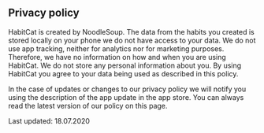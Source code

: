 ## Privacy policy
HabitCat is created by NoodleSoup. The data from the habits you created is stored locally on your phone we do not have access to your data. We do not use app tracking, neither for analytics nor for marketing purposes. Therefore, we have no information on how and when you are using HabitCat. We do not store any personal information about you. By using HabitCat you agree to your data being used as described in this policy.  

In the case of updates or changes to our privacy policy we will notify you using the description of the app update in the app store. You can always read the latest version of our policy on this page.  

Last updated: 18.07.2020
